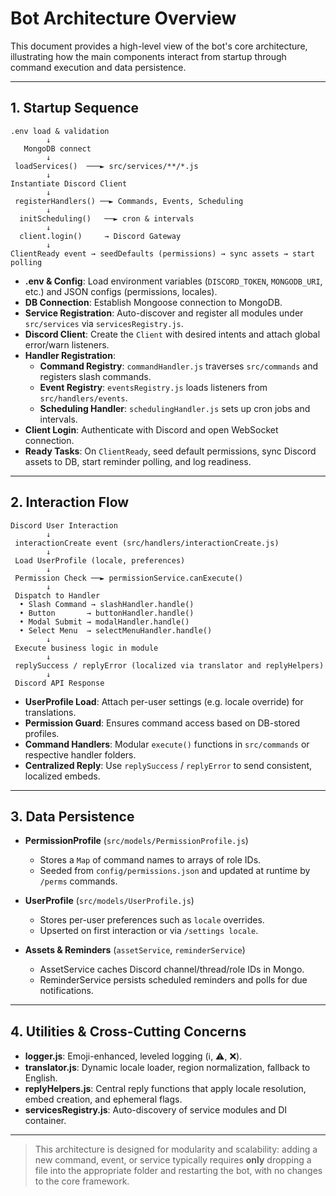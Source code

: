 # Bot Architecture Overview

This document provides a high-level view of the bot's core architecture, illustrating how the main components interact from startup through command execution and data persistence.

---

## 1. Startup Sequence

```text
.env load & validation
        ↓
   MongoDB connect
        ↓
 loadServices()  ───► src/services/**/*.js
        ↓
Instantiate Discord Client
        ↓
 registerHandlers() ──► Commands, Events, Scheduling
        ↓
  initScheduling()   ──► cron & intervals
        ↓
  client.login()     → Discord Gateway
        ↓
ClientReady event → seedDefaults (permissions) → sync assets → start polling
```

- **.env & Config**: Load environment variables (`DISCORD_TOKEN`, `MONGODB_URI`, etc.) and JSON configs (permissions, locales).
- **DB Connection**: Establish Mongoose connection to MongoDB.
- **Service Registration**: Auto-discover and register all modules under `src/services` via `servicesRegistry.js`.
- **Discord Client**: Create the `Client` with desired intents and attach global error/warn listeners.
- **Handler Registration**:
  - **Command Registry**: `commandHandler.js` traverses `src/commands` and registers slash commands.
  - **Event Registry**: `eventsRegistry.js` loads listeners from `src/handlers/events`.
  - **Scheduling Handler**: `schedulingHandler.js` sets up cron jobs and intervals.
- **Client Login**: Authenticate with Discord and open WebSocket connection.
- **Ready Tasks**: On `ClientReady`, seed default permissions, sync Discord assets to DB, start reminder polling, and log readiness.

---

## 2. Interaction Flow

```text
Discord User Interaction
        ↓
 interactionCreate event (src/handlers/interactionCreate.js)
        ↓
 Load UserProfile (locale, preferences)
        ↓
 Permission Check ──► permissionService.canExecute()
        ↓
 Dispatch to Handler
  • Slash Command → slashHandler.handle()
  • Button       → buttonHandler.handle()
  • Modal Submit → modalHandler.handle()
  • Select Menu  → selectMenuHandler.handle()
        ↓
 Execute business logic in module
        ↓
 replySuccess / replyError (localized via translator and replyHelpers)
        ↓
 Discord API Response
```

- **UserProfile Load**: Attach per-user settings (e.g. locale override) for translations.
- **Permission Guard**: Ensures command access based on DB-stored profiles.
- **Command Handlers**: Modular `execute()` functions in `src/commands` or respective handler folders.
- **Centralized Reply**: Use `replySuccess` / `replyError` to send consistent, localized embeds.

---

## 3. Data Persistence

- **PermissionProfile** (`src/models/PermissionProfile.js`)
  - Stores a `Map` of command names to arrays of role IDs.
  - Seeded from `config/permissions.json` and updated at runtime by `/perms` commands.

- **UserProfile** (`src/models/UserProfile.js`)
  - Stores per-user preferences such as `locale` overrides.
  - Upserted on first interaction or via `/settings locale`.

- **Assets & Reminders** (`assetService`, `reminderService`)
  - AssetService caches Discord channel/thread/role IDs in Mongo.
  - ReminderService persists scheduled reminders and polls for due notifications.

---

## 4. Utilities & Cross-Cutting Concerns

- **logger.js**: Emoji-enhanced, leveled logging (ℹ️, ⚠️, ❌).
- **translator.js**: Dynamic locale loader, region normalization, fallback to English.
- **replyHelpers.js**: Central reply functions that apply locale resolution, embed creation, and ephemeral flags.
- **servicesRegistry.js**: Auto-discovery of service modules and DI container.

---

> This architecture is designed for modularity and scalability: adding a new command, event, or service typically requires **only** dropping a file into the appropriate folder and restarting the bot, with no changes to the core framework.
